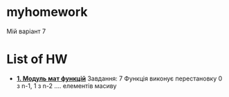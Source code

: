 # myhomework
Мій варіант 7

# List of HW
 - [**1. Модуль мат функцій**](https://github.com/mikitadk41/myhomework/blob/main/1.%20%D0%9C%D0%BE%D0%B4%D1%83%D0%BB%D1%8C%20%D0%BC%D0%B0%D1%82%20%D1%84%D1%83%D0%BD%D0%BA%D1%86%D1%96%D0%B9/]) Завдання: 7 Функція виконує перестановку 0 з n-1, 1 з n-2 …. елементів масиву
